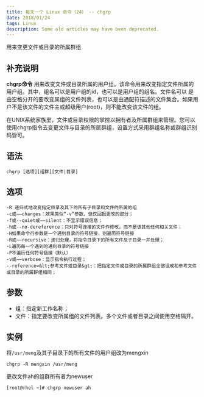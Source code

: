 ```yaml
---
title: 每天一个 Linux 命令（24） -- chgrp
date: 2018/01/24
tags: Linux
description: Some old articles may have been deprecated.
---
```


用来变更文件或目录的所属群组

## 补充说明

**chgrp命令** 用来改变文件或目录所属的用户组。该命令用来改变指定文件所属的用户组。其中，组名可以是用户组的id，也可以是用户组的组名。文件名可以 是由空格分开的要改变属组的文件列表，也可以是由通配符描述的文件集合。如果用户不是该文件的文件主或超级用户(root)，则不能改变该文件的组。

在UNIX系统家族里，文件或目录权限的掌控以拥有者及所属群组来管理。您可以使用chgrp指令去变更文件与目录的所属群组，设置方式采用群组名称或群组识别码皆可。

## 语法

``` plain
chgrp [选项][组群][文件|目录]
```
## 选项

``` plain
-R 递归式地改变指定目录及其下的所有子目录和文件的所属的组
-c或——changes：效果类似“-v”参数，但仅回报更改的部分；
-f或--quiet或——silent：不显示错误信息；
-h或--no-dereference：只对符号连接的文件作修改，而不是该其他任何相关文件；
-H如果命令行参数是一个通到目录的符号链接，则遍历符号链接
-R或——recursive：递归处理，将指令目录下的所有文件及子目录一并处理；
-L遍历每一个遇到的通到目录的符号链接
-P不遍历任何符号链接（默认）
-v或——verbose：显示指令执行过程；
--reference=&lt;参考文件或目录&gt;：把指定文件或目录的所属群组全部设成和参考文件或目录的所属群组相同；
```
## 参数

- 组：指定新工作名称；
- 文件：指定要改变所属组的文件列表。多个文件或者目录之间使用空格隔开。

## 实例

将`/usr/meng`及其子目录下的所有文件的用户组改为mengxin

``` plain
chgrp -R mengxin /usr/meng
```
更改文件ah的组群所有者为newuser

``` plain
[root@rhel ~]# chgrp newuser ah
```
